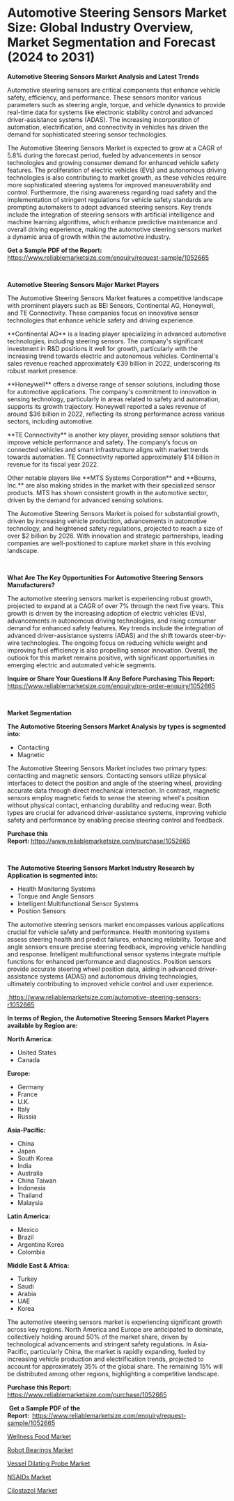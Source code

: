<p><h1>Automotive Steering Sensors Market Size: Global Industry Overview, Market Segmentation and Forecast (2024 to 2031)</h1></p><p><strong>Automotive Steering Sensors Market Analysis and Latest Trends</strong></p>
<p><p>Automotive steering sensors are critical components that enhance vehicle safety, efficiency, and performance. These sensors monitor various parameters such as steering angle, torque, and vehicle dynamics to provide real-time data for systems like electronic stability control and advanced driver-assistance systems (ADAS). The increasing incorporation of automation, electrification, and connectivity in vehicles has driven the demand for sophisticated steering sensor technologies.</p><p>The Automotive Steering Sensors Market is expected to grow at a CAGR of 5.8% during the forecast period, fueled by advancements in sensor technologies and growing consumer demand for enhanced vehicle safety features. The proliferation of electric vehicles (EVs) and autonomous driving technologies is also contributing to market growth, as these vehicles require more sophisticated steering systems for improved maneuverability and control. Furthermore, the rising awareness regarding road safety and the implementation of stringent regulations for vehicle safety standards are prompting automakers to adopt advanced steering sensors. Key trends include the integration of steering sensors with artificial intelligence and machine learning algorithms, which enhance predictive maintenance and overall driving experience, making the automotive steering sensors market a dynamic area of growth within the automotive industry.</p></p>
<p><strong>Get a Sample PDF of the Report:&nbsp;</strong> <a href="https://www.reliablemarketsize.com/enquiry/request-sample/1052665?utm_campaign=1840&utm_medium=2&utm_source=Github&utm_content=ia&utm_term=07122024&utm_id=automotive-steering-sensors">https://www.reliablemarketsize.com/enquiry/request-sample/1052665</a></p>
<p>&nbsp;</p>
<p><strong>Automotive Steering Sensors Major Market Players</strong></p>
<p><p>The Automotive Steering Sensors Market features a competitive landscape with prominent players such as BEI Sensors, Continental AG, Honeywell, and TE Connectivity. These companies focus on innovative sensor technologies that enhance vehicle safety and driving experience.</p><p>**Continental AG** is a leading player specializing in advanced automotive technologies, including steering sensors. The company's significant investment in R&D positions it well for growth, particularly with the increasing trend towards electric and autonomous vehicles. Continental's sales revenue reached approximately €39 billion in 2022, underscoring its robust market presence.</p><p>**Honeywell** offers a diverse range of sensor solutions, including those for automotive applications. The company's commitment to innovation in sensing technology, particularly in areas related to safety and automation, supports its growth trajectory. Honeywell reported a sales revenue of around $36 billion in 2022, reflecting its strong performance across various sectors, including automotive.</p><p>**TE Connectivity** is another key player, providing sensor solutions that improve vehicle performance and safety. The company’s focus on connected vehicles and smart infrastructure aligns with market trends towards automation. TE Connectivity reported approximately $14 billion in revenue for its fiscal year 2022.</p><p>Other notable players like **MTS Systems Corporation** and **Bourns, Inc.** are also making strides in the market with their specialized sensor products. MTS has shown consistent growth in the automotive sector, driven by the demand for advanced sensing solutions. </p><p>The Automotive Steering Sensors Market is poised for substantial growth, driven by increasing vehicle production, advancements in automotive technology, and heightened safety regulations, projected to reach a size of over $2 billion by 2026. With innovation and strategic partnerships, leading companies are well-positioned to capture market share in this evolving landscape.</p></p>
<p>&nbsp;</p>
<p><strong>What Are The Key Opportunities For Automotive Steering Sensors Manufacturers?</strong></p>
<p><p>The automotive steering sensors market is experiencing robust growth, projected to expand at a CAGR of over 7% through the next five years. This growth is driven by the increasing adoption of electric vehicles (EVs), advancements in autonomous driving technologies, and rising consumer demand for enhanced safety features. Key trends include the integration of advanced driver-assistance systems (ADAS) and the shift towards steer-by-wire technologies. The ongoing focus on reducing vehicle weight and improving fuel efficiency is also propelling sensor innovation. Overall, the outlook for this market remains positive, with significant opportunities in emerging electric and automated vehicle segments.</p></p>
<p><strong>Inquire or Share Your Questions If Any Before Purchasing This Report:</strong> <a href="https://www.reliablemarketsize.com/enquiry/pre-order-enquiry/1052665?utm_campaign=1840&utm_medium=2&utm_source=Github&utm_content=ia&utm_term=07122024&utm_id=automotive-steering-sensors">https://www.reliablemarketsize.com/enquiry/pre-order-enquiry/1052665</a></p>
<p>&nbsp;</p>
<p><strong>Market Segmentation</strong></p>
<p><strong>The Automotive Steering Sensors Market Analysis by types is segmented into:</strong></p>
<p><ul><li>Contacting</li><li>Magnetic</li></ul></p>
<p><p>The Automotive Steering Sensors Market includes two primary types: contacting and magnetic sensors. Contacting sensors utilize physical interfaces to detect the position and angle of the steering wheel, providing accurate data through direct mechanical interaction. In contrast, magnetic sensors employ magnetic fields to sense the steering wheel's position without physical contact, enhancing durability and reducing wear. Both types are crucial for advanced driver-assistance systems, improving vehicle safety and performance by enabling precise steering control and feedback.</p></p>
<p><strong>Purchase this Report:&nbsp;</strong><a href="https://www.reliablemarketsize.com/purchase/1052665?utm_campaign=1840&utm_medium=2&utm_source=Github&utm_content=ia&utm_term=07122024&utm_id=automotive-steering-sensors">https://www.reliablemarketsize.com/purchase/1052665</a></p>
<p>&nbsp;</p>
<p><strong>The Automotive Steering Sensors Market Industry Research by Application is segmented into:</strong></p>
<p><ul><li>Health Monitoring Systems</li><li>Torque and Angle Sensors</li><li>Intelligent Multifunctional Sensor Systems</li><li>Position Sensors</li></ul></p>
<p><p>The automotive steering sensors market encompasses various applications crucial for vehicle safety and performance. Health monitoring systems assess steering health and predict failures, enhancing reliability. Torque and angle sensors ensure precise steering feedback, improving vehicle handling and response. Intelligent multifunctional sensor systems integrate multiple functions for enhanced performance and diagnostics. Position sensors provide accurate steering wheel position data, aiding in advanced driver-assistance systems (ADAS) and autonomous driving technologies, ultimately contributing to improved vehicle control and user experience.</p></p>
<p><a href="https://www.reliablemarketsize.com/automotive-steering-sensors-r1052665?utm_campaign=1840&utm_medium=2&utm_source=Github&utm_content=ia&utm_term=07122024&utm_id=automotive-steering-sensors">&nbsp;https://www.reliablemarketsize.com/automotive-steering-sensors-r1052665</a></p>
<p><strong>In terms of Region, the Automotive Steering Sensors Market Players available by Region are:</strong></p>
<p>
    <p> <strong> North America: </strong>
        <ul>
            <li>United States</li>
            <li>Canada</li>
        </ul>
        </p> 
    <p> <strong> Europe: </strong>
        <ul>
            <li>Germany</li>
            <li>France</li>
            <li>U.K.</li>
            <li>Italy</li>
            <li>Russia</li>
        </ul>
        </p> 
    <p> <strong> Asia-Pacific: </strong>
        <ul>
            <li>China</li>
            <li>Japan</li>
            <li>South Korea</li>
            <li>India</li>
            <li>Australia</li>
            <li>China Taiwan</li>
            <li>Indonesia</li>
            <li>Thailand</li>
            <li>Malaysia</li>
        </ul>
        </p> 
    <p> <strong> Latin America: </strong>
        <ul>
            <li>Mexico</li>
            <li>Brazil</li>
            <li>Argentina Korea</li>
            <li>Colombia</li>
        </ul>
        </p> 
    <p> <strong> Middle East & Africa: </strong>
        <ul>
            <li>Turkey</li>
            <li>Saudi</li>
            <li>Arabia</li>
            <li>UAE</li>
            <li>Korea</li>
        </ul>
    </p>
    </p>
<p><p>The automotive steering sensors market is experiencing significant growth across key regions. North America and Europe are anticipated to dominate, collectively holding around 50% of the market share, driven by technological advancements and stringent safety regulations. In Asia-Pacific, particularly China, the market is rapidly expanding, fueled by increasing vehicle production and electrification trends, projected to account for approximately 35% of the global share. The remaining 15% will be distributed among other regions, highlighting a competitive landscape.</p></p>
<p><strong>Purchase this Report: </strong><a href="https://www.reliablemarketsize.com/purchase/1052665?utm_campaign=1840&utm_medium=2&utm_source=Github&utm_content=ia&utm_term=07122024&utm_id=automotive-steering-sensors">https://www.reliablemarketsize.com/purchase/1052665</a></p>
<p>&nbsp;<strong>Get a Sample PDF of the Report:&nbsp;&nbsp;</strong><a href="https://www.reliablemarketsize.com/enquiry/request-sample/1052665?utm_campaign=1840&utm_medium=2&utm_source=Github&utm_content=ia&utm_term=07122024&utm_id=automotive-steering-sensors">https://www.reliablemarketsize.com/enquiry/request-sample/1052665</a></p>
<p><strong></strong></p>
<p><p><a href="https://www.linkedin.com/pulse/global-wellness-food-market-sector2024-2031-metrics-strategic-3eere?utm_campaign=1840&utm_medium=2&utm_source=Github&utm_content=ia&utm_term=07122024&utm_id=automotive-steering-sensors">Wellness Food Market</a></p><p><a href="https://issuu.com/reportprime-2/docs/robot-bearings-market-size-2030.pptx?utm_campaign=1840&utm_medium=2&utm_source=Github&utm_content=ia&utm_term=07122024&utm_id=automotive-steering-sensors">Robot Bearings Market</a></p><p><a href="https://issuu.com/reportprime-2/docs/vessel-dilating-probe-market-size-2030.pptx?utm_campaign=1840&utm_medium=2&utm_source=Github&utm_content=ia&utm_term=07122024&utm_id=automotive-steering-sensors">Vessel Dilating Probe Market</a></p><p><a href="https://www.linkedin.com/pulse/compreh-proposis-fbaif?utm_campaign=1840&utm_medium=2&utm_source=Github&utm_content=ia&utm_term=07122024&utm_id=automotive-steering-sensors">NSAIDs Market</a></p><p><a href="https://www.linkedin.com/pulse/projecting-growth-cilostazolmarket-impact-analysis-recent-ituye?utm_campaign=1840&utm_medium=2&utm_source=Github&utm_content=ia&utm_term=07122024&utm_id=automotive-steering-sensors">Cilostazol Market</a></p></p>